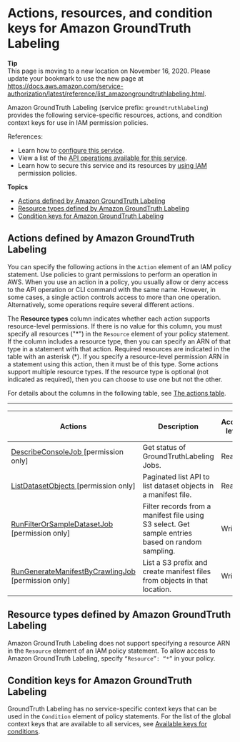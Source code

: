 # Actions, resources, and condition keys for Amazon GroundTruth Labeling<a name="list_amazongroundtruthlabeling"></a>

**Tip**  
This page is moving to a new location on November 16, 2020\. Please update your bookmark to use the new page at [https://docs\.aws\.amazon\.com/service\-authorization/latest/reference/list\_amazongroundtruthlabeling\.html](https://docs.aws.amazon.com/service-authorization/latest/reference/list_amazongroundtruthlabeling.html)\. 

Amazon GroundTruth Labeling \(service prefix: `groundtruthlabeling`\) provides the following service\-specific resources, actions, and condition context keys for use in IAM permission policies\.

References:
+ Learn how to [configure this service](https://docs.aws.amazon.com/sagemaker/latest/dg/whatis.html)\.
+ View a list of the [API operations available for this service](https://docs.aws.amazon.com/sagemaker/latest/dg/sms-data-input.html)\.
+ Learn how to secure this service and its resources by [using IAM](https://docs.aws.amazon.com/sagemaker/latest/dg/security-iam.html) permission policies\.

**Topics**
+ [Actions defined by Amazon GroundTruth Labeling](#amazongroundtruthlabeling-actions-as-permissions)
+ [Resource types defined by Amazon GroundTruth Labeling](#amazongroundtruthlabeling-resources-for-iam-policies)
+ [Condition keys for Amazon GroundTruth Labeling](#amazongroundtruthlabeling-policy-keys)

## Actions defined by Amazon GroundTruth Labeling<a name="amazongroundtruthlabeling-actions-as-permissions"></a>

You can specify the following actions in the `Action` element of an IAM policy statement\. Use policies to grant permissions to perform an operation in AWS\. When you use an action in a policy, you usually allow or deny access to the API operation or CLI command with the same name\. However, in some cases, a single action controls access to more than one operation\. Alternatively, some operations require several different actions\.

The **Resource types** column indicates whether each action supports resource\-level permissions\. If there is no value for this column, you must specify all resources \("\*"\) in the `Resource` element of your policy statement\. If the column includes a resource type, then you can specify an ARN of that type in a statement with that action\. Required resources are indicated in the table with an asterisk \(\*\)\. If you specify a resource\-level permission ARN in a statement using this action, then it must be of this type\. Some actions support multiple resource types\. If the resource type is optional \(not indicated as required\), then you can choose to use one but not the other\.

For details about the columns in the following table, see [The actions table](reference_policies_actions-resources-contextkeys.md#actions_table)\.


****  

| Actions | Description | Access level | Resource types \(\*required\) | Condition keys | Dependent actions | 
| --- | --- | --- | --- | --- | --- | 
|   [ DescribeConsoleJob ](https://docs.aws.amazon.com/sagemaker/latest/dg/sms-data-input.html#sms-console-create-manifest-file) \[permission only\] | Get status of GroundTruthLabeling Jobs\. | Read |  |  |  | 
|   [ ListDatasetObjects ](https://docs.aws.amazon.com/sagemaker/latest/dg/sms-data-input.html#sms-console-create-manifest-file) \[permission only\] | Paginated list API to list dataset objects in a manifest file\. | Read |  |  |  | 
|   [ RunFilterOrSampleDatasetJob ](https://docs.aws.amazon.com/sagemaker/latest/dg/sms-data-input.html#sms-data-filtering) \[permission only\] | Filter records from a manifest file using S3 select\. Get sample entries based on random sampling\. | Write |  |  |  | 
|   [ RunGenerateManifestByCrawlingJob ](https://docs.aws.amazon.com/sagemaker/latest/dg/sms-data-input.html#sms-console-create-manifest-file) \[permission only\] | List a S3 prefix and create manifest files from objects in that location\. | Write |  |  |  | 

## Resource types defined by Amazon GroundTruth Labeling<a name="amazongroundtruthlabeling-resources-for-iam-policies"></a>

Amazon GroundTruth Labeling does not support specifying a resource ARN in the `Resource` element of an IAM policy statement\. To allow access to Amazon GroundTruth Labeling, specify `“Resource”: “*”` in your policy\.

## Condition keys for Amazon GroundTruth Labeling<a name="amazongroundtruthlabeling-policy-keys"></a>

GroundTruth Labeling has no service\-specific context keys that can be used in the `Condition` element of policy statements\. For the list of the global context keys that are available to all services, see [Available keys for conditions](reference_policies_condition-keys.html#AvailableKeys)\.